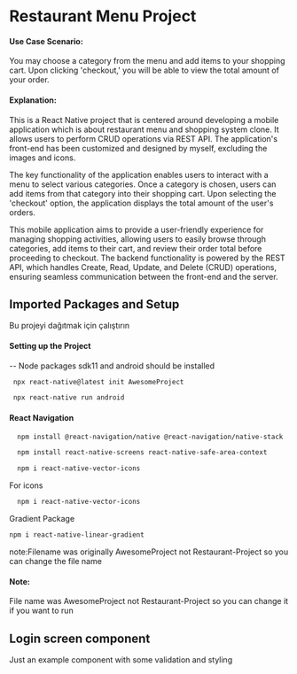 # Restaurant Menu Project

#### Use Case Scenario:
You may choose a category from the menu and add items to your shopping cart. Upon clicking 'checkout,' you will be able to view the total amount of your order.

#### Explanation:
This is a React Native project that is centered around developing a mobile application which is about restaurant menu and shopping system clone. It allows users to perform CRUD operations via REST API. The application's front-end has been customized and designed by myself, excluding the images and icons.

The key functionality of the application enables users to interact with a menu to select various categories. Once a category is chosen, users can add items from that category into their shopping cart. Upon selecting the 'checkout' option, the application displays the total amount of the user's orders.

This mobile application aims to provide a user-friendly experience for managing shopping activities, allowing users to easily browse through categories, add items to their cart, and review their order total before proceeding to checkout. The backend functionality is powered by the REST API, which handles Create, Read, Update, and Delete (CRUD) operations, ensuring seamless communication between the front-end and the server.



## Imported Packages and Setup

Bu projeyi dağıtmak için çalıştırın

#### Setting up the Project
-- Node packages sdk11 and android should be installed

```bash
 npx react-native@latest init AwesomeProject
```

```bash
 npx react-native run android
```

#### React Navigation
```bash
  npm install @react-navigation/native @react-navigation/native-stack
```
```bash
  npm install react-native-screens react-native-safe-area-context
```
```bash
  npm i react-native-vector-icons
```



For icons
```bash
  npm i react-native-vector-icons
```
Gradient Package
```bash
npm i react-native-linear-gradient
```

note:Filename was originally AwesomeProject not Restaurant-Project so you can change the file name





#### Note:

 File name was AwesomeProject not Restaurant-Project so you can change it if you want to run


  
## Login screen component

Just an example component with some validation and styling
